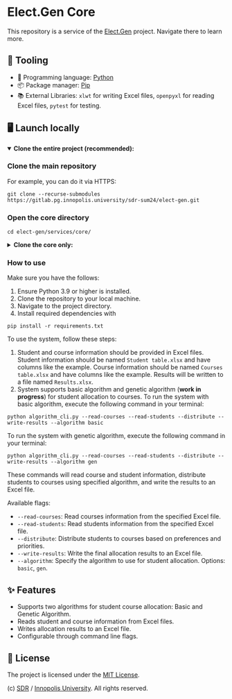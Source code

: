 # Elect.Gen Core

This repository is a service of the
[Elect.Gen](https://gitlab.pg.innopolis.university/sdr-sum24/elect-gen) project.
Navigate there to learn more.

## 🧰 Tooling

- 🐍 Programming language: [Python](https://github.com/python/cpython)
- 📦 Package manager: [Pip](https://github.com/python-pip/pip)
- 📚 External Libraries: `xlwt` for writing Excel files, `openpyxl` for reading Excel files, `pytest` for testing.

## 🖥️ Launch locally

<details open>
<summary open>
<b>Clone the entire project (recommended):</b>
</summary>

### Clone the main repository

For example, you can do it via HTTPS:

```console
git clone --recurse-submodules https://gitlab.pg.innopolis.university/sdr-sum24/elect-gen.git
```

### Open the core directory

```shell
cd elect-gen/services/core/
```

</details>

<details>
<summary>
<b>Clone the core only:</b>
</summary>

> We recommend you not follow this option.

### Clone the core repository

For example, you can do it via HTTPS:

```console
git clone https://gitlab.pg.innopolis.university/sdr-sum24/elect-gen-core.git
```
### Open the cloned directory

```shell
cd elect-gen-backend/
```

</details>

### How to use

Make sure you have the follows:

1. Ensure Python 3.9 or higher is installed.
2. Clone the repository to your local machine.
3. Navigate to the project directory.
4. Install required dependencies with 
```shell
pip install -r requirements.txt
```
To use the system, follow these steps:

1. Student and course information should be provided in Excel files.
   Student information should be named `Student table.xlsx` and have columns like the example.
   Course information should be named `Courses table.xlsx` and have columns like the example.
   Results will be written to a file named `Results.xlsx`.
2. System supports basic algorithm and genetic algorithm (**work in progress**) for student allocation to courses.
   To run the system with basic algorithm, execute the following command in your terminal:

```shell
python algorithm_cli.py --read-courses --read-students --distribute --write-results --algorithm basic
```

To run the system with genetic algorithm, execute the following command in your terminal:

```shell
python algorithm_cli.py --read-courses --read-students --distribute --write-results --algorithm gen
```

These commands will read course and student information, distribute students to courses using specified algorithm, and
write the results to an Excel file.

Available flags:

- `--read-courses`: Read courses information from the specified Excel file.
- `--read-students`: Read students information from the specified Excel file.
- `--distribute`: Distribute students to courses based on preferences and priorities.
- `--write-results`: Write the final allocation results to an Excel file.
- `--algorithm`: Specify the algorithm to use for student allocation. Options: `basic`, `gen`.

## ✨ Features

- Supports two algorithms for student course allocation: Basic and Genetic Algorithm.
- Reads student and course information from Excel files.
- Writes allocation results to an Excel file.
- Configurable through command line flags.

## 📄 License

The project is licensed under the [MIT License](/LICENSE).

(c) [SDR](https://gitlab.pg.innopolis.university/sdr-sum24/) /
[Innopolis University](https://innopolis.university/en/). All rights reserved.




